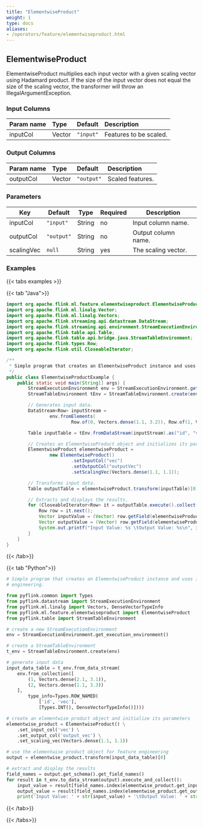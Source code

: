 ```yaml
---
title: "ElementwiseProduct"
weight: 1
type: docs
aliases:
- /operators/feature/elementwiseproduct.html
---
```


<!--
Licensed to the Apache Software Foundation (ASF) under one
or more contributor license agreements.  See the NOTICE file
distributed with this work for additional information
regarding copyright ownership.  The ASF licenses this file
to you under the Apache License, Version 2.0 (the
"License"); you may not use this file except in compliance
with the License.  You may obtain a copy of the License at

  http://www.apache.org/licenses/LICENSE-2.0

Unless required by applicable law or agreed to in writing,
software distributed under the License is distributed on an
"AS IS" BASIS, WITHOUT WARRANTIES OR CONDITIONS OF ANY
KIND, either express or implied.  See the License for the
specific language governing permissions and limitations
under the License.
-->

## ElementwiseProduct

ElementwiseProduct multiplies each input vector with a given scaling vector using 
Hadamard product. If the size of the input vector does not equal the size of the 
scaling vector, the transformer will throw an IllegalArgumentException.

### Input Columns

| Param name | Type   | Default   | Description            |
|:-----------|:-------|:----------|:-----------------------|
| inputCol   | Vector | `"input"` | Features to be scaled. |

### Output Columns

| Param name | Type   | Default    | Description      |
|:-----------|:-------|:-----------|:-----------------|
| outputCol  | Vector | `"output"` | Scaled features. |

### Parameters

| Key        | Default    | Type   | Required | Description         |
|------------|------------|--------|----------|---------------------|
| inputCol   | `"input"`  | String | no       | Input column name.  |
| outputCol  | `"output"` | String | no       | Output column name. |
| scalingVec | `null`     | String | yes      | The scaling vector. |
### Examples

{{< tabs examples >}}

{{< tab "Java">}}

```java
import org.apache.flink.ml.feature.elementwiseproduct.ElementwiseProduct;
import org.apache.flink.ml.linalg.Vector;
import org.apache.flink.ml.linalg.Vectors;
import org.apache.flink.streaming.api.datastream.DataStream;
import org.apache.flink.streaming.api.environment.StreamExecutionEnvironment;
import org.apache.flink.table.api.Table;
import org.apache.flink.table.api.bridge.java.StreamTableEnvironment;
import org.apache.flink.types.Row;
import org.apache.flink.util.CloseableIterator;

/**
 * Simple program that creates an ElementwiseProduct instance and uses it for feature engineering.
 */
public class ElementwiseProductExample {
    public static void main(String[] args) {
        StreamExecutionEnvironment env = StreamExecutionEnvironment.getExecutionEnvironment();
        StreamTableEnvironment tEnv = StreamTableEnvironment.create(env);

        // Generates input data.
        DataStream<Row> inputStream =
                env.fromElements(
                        Row.of(0, Vectors.dense(1.1, 3.2)), Row.of(1, Vectors.dense(2.1, 3.1)));

        Table inputTable = tEnv.fromDataStream(inputStream).as("id", "vec");

        // Creates an ElementwiseProduct object and initializes its parameters.
        ElementwiseProduct elementwiseProduct =
                new ElementwiseProduct()
                        .setInputCol("vec")
                        .setOutputCol("outputVec")
                        .setScalingVec(Vectors.dense(1.1, 1.1));

        // Transforms input data.
        Table outputTable = elementwiseProduct.transform(inputTable)[0];

        // Extracts and displays the results.
        for (CloseableIterator<Row> it = outputTable.execute().collect(); it.hasNext(); ) {
            Row row = it.next();
            Vector inputValue = (Vector) row.getField(elementwiseProduct.getInputCol());
            Vector outputValue = (Vector) row.getField(elementwiseProduct.getOutputCol());
            System.out.printf("Input Value: %s \tOutput Value: %s\n", inputValue, outputValue);
        }
    }
}

```

{{< /tab>}}

{{< tab "Python">}}

```python
# Simple program that creates an ElementwiseProduct instance and uses it for feature
# engineering.

from pyflink.common import Types
from pyflink.datastream import StreamExecutionEnvironment
from pyflink.ml.linalg import Vectors, DenseVectorTypeInfo
from pyflink.ml.feature.elementwiseproduct import ElementwiseProduct
from pyflink.table import StreamTableEnvironment

# create a new StreamExecutionEnvironment
env = StreamExecutionEnvironment.get_execution_environment()

# create a StreamTableEnvironment
t_env = StreamTableEnvironment.create(env)

# generate input data
input_data_table = t_env.from_data_stream(
    env.from_collection([
        (1, Vectors.dense(2.1, 3.1)),
        (2, Vectors.dense(1.1, 3.3))
    ],
        type_info=Types.ROW_NAMED(
            ['id', 'vec'],
            [Types.INT(), DenseVectorTypeInfo()])))

# create an elementwise product object and initialize its parameters
elementwise_product = ElementwiseProduct() \
    .set_input_col('vec') \
    .set_output_col('output_vec') \
    .set_scaling_vec(Vectors.dense(1.1, 1.1))

# use the elementwise product object for feature engineering
output = elementwise_product.transform(input_data_table)[0]

# extract and display the results
field_names = output.get_schema().get_field_names()
for result in t_env.to_data_stream(output).execute_and_collect():
    input_value = result[field_names.index(elementwise_product.get_input_col())]
    output_value = result[field_names.index(elementwise_product.get_output_col())]
    print('Input Value: ' + str(input_value) + '\tOutput Value: ' + str(output_value))

```

{{< /tab>}}

{{< /tabs>}}
